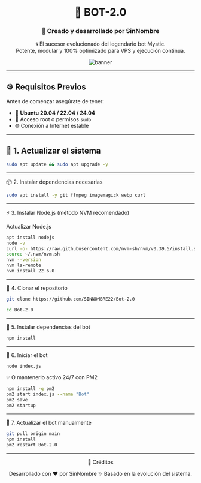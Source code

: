 
<div align="center">

# 💠 **BOT-2.0**
### 🤖 Creado y desarrollado por **SinNombre**

🌀 El sucesor evolucionado del legendario bot Mystic.  
Potente, modular y 100% optimizado para VPS y ejecución continua.

![banner](https://capsule-render.vercel.app/api?type=waving&color=0:3a0ca3,100:7209b7&height=120&section=header&text=Sun-JinWoo&fontColor=ffffff&fontSize=45&animation=twinkling)

</div>

---

## ⚙️ **Requisitos Previos**

Antes de comenzar asegúrate de tener:

- 🐧 **Ubuntu 20.04 / 22.04 / 24.04**
- 🔐 Acceso root o permisos `sudo`
- 🌐 Conexión a Internet estable

---

## 🧩 **1. Actualizar el sistema**

```bash
sudo apt update && sudo apt upgrade -y
```

---

📦 2. Instalar dependencias necesarias
```bash
sudo apt install -y git ffmpeg imagemagick webp curl
```

---

⚡ 3. Instalar Node.js (método NVM recomendado)

Actualizar Node.js
```bash
apt install nodejs
node -v
curl -o- https://raw.githubusercontent.com/nvm-sh/nvm/v0.39.5/install.sh | bash
source ~/.nvm/nvm.sh
nvm --version
nvm ls-remote
nvm install 22.6.0 
```
---
💾 4. Clonar el repositorio
```bash
git clone https://github.com/SINNOMBRE22/Bot-2.0

cd Bot-2.0

```
---
📘 5. Instalar dependencias del bot
```bash
npm install
```

---

🚀 6. Iniciar el bot
```bash
node index.js
```
💡 O mantenerlo activo 24/7 con PM2
```bash
npm install -g pm2
pm2 start index.js --name "Bot"
pm2 save
pm2 startup
```

---

🔄 7. Actualizar el bot manualmente
```bash
git pull origin main
npm install
pm2 restart Bot-2.0
```

---

<div align="center">🧠 Créditos

Desarrollado con ❤️ por SinNombre
✨ Basado en la evolución del sistema.
</div>
